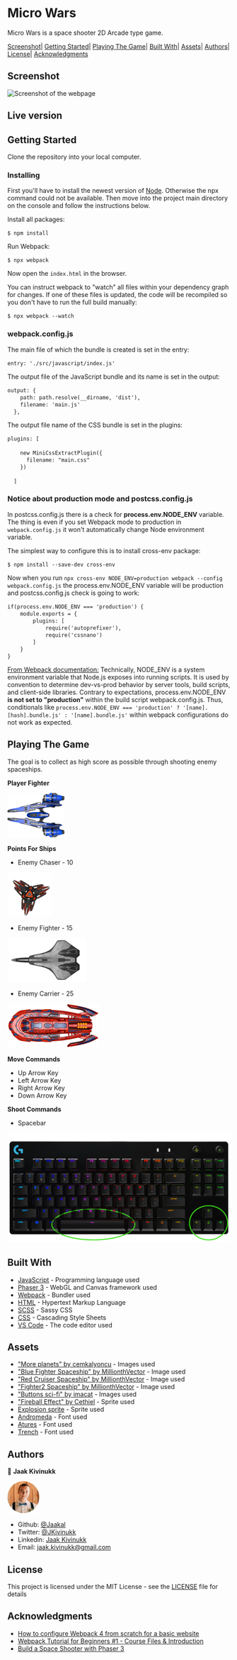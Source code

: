 # Micro Wars

Micro Wars is a space shooter 2D Arcade type game.

<div class="button-group">
  <a href="#screenshot" class="button">Screenshot</a>|
  <a href="#getting-started" class="button">Getting Started</a>|
  <a href="#playing-the-game" class="button">Playing The Game</a>|
  <a href="#built-width" class="button">Built With</a>|
  <a href="#assets" class="button">Assets</a>|
  <a href="#authors" class="button">Authors</a>|
  <a href="#license" class="button">License</a>|
  <a href="#acknowledgments" class="button">Acknowledgments</a>
</div>

## Screenshot

![Screenshot of the webpage](https://github.com/Jaakal/micro-wars/blob/milestone1/src/images/screenshot.gif)

## Live version

## Getting Started

Clone the repository into your local computer.

### Installing

First you'll have to install the newest version of [Node](https://nodejs.org/en/download/). Otherwise the npx command could not be available. Then move into the project main directory on the console and follow the instructions below. 

Install all packages:

```
$ npm install
```

Run Webpack:

```
$ npx webpack
```

Now open the `index.html` in the browser.


You can instruct webpack to "watch" all files within your dependency graph for changes. If one of these files is updated, the code will be recompiled so you don't have to run the full build manually:

```
$ npx webpack --watch
```

### webpack.config.js

The main file of which the bundle is created is set in the entry:

```
entry: './src/javascript/index.js'
```

The output file of the JavaScript bundle and its name is set in the output:

```
output: {
    path: path.resolve(__dirname, 'dist'),
    filename: 'main.js'
  },
```

The output file name of the CSS bundle is set in the plugins:

```
plugins: [
  
    new MiniCssExtractPlugin({
      filename: "main.css"
    })
  
  ]
```

### Notice about production mode and postcss.config.js

In postcss.config.js there is a check for **process.env.NODE_ENV** variable. The thing is even if you set Webpack mode to production in `webpack.config.js` it won't automatically change Node environment variable.

The simplest way to configure this is to install cross-env package:

```
$ npm install --save-dev cross-env
```

Now when you run `npx cross-env NODE_ENV=production webpack --config webpack.config.js` the process.env.NODE_ENV variable will be production and postcss.config.js check is going to work:

```
if(process.env.NODE_ENV === 'production') {
    module.exports = {
        plugins: [
            require('autoprefixer'),
            require('cssnano')
        ]
    }
}
```

[From Webpack documentation:](https://webpack.js.org/guides/production/) Technically, NODE_ENV is a system environment variable that Node.js exposes into running scripts. It is used by convention to determine dev-vs-prod behavior by server tools, build scripts, and client-side libraries. Contrary to expectations, process.env.NODE_ENV **is not set to "production"** within the build script webpack.config.js. Thus, conditionals like `process.env.NODE_ENV === 'production' ? '[name].[hash].bundle.js' : '[name].bundle.js'` within webpack configurations do not work as expected.

## Playing The Game

The goal is to collect as high score as possible through shooting enemy spaceships. 

**Player Fighter**

![Screenshot of the player fighter](https://github.com/Jaakal/micro-wars/blob/milestone1/src/images/player-fighter-readme.png)

**Points For Ships**

* Enemy Chaser - 10

![Screenshot of the enemy chaser](https://github.com/Jaakal/micro-wars/blob/milestone1/src/images/enemy-chaser-readme.png)

* Enemy Fighter - 15

![Screenshot of the enemy fighter](https://github.com/Jaakal/micro-wars/blob/milestone1/src/images/enemy-fighter-readme.png)

* Enemy Carrier - 25

![Screenshot of the enemy carrier](https://github.com/Jaakal/micro-wars/blob/milestone1/src/images/enemy-carrier-readme.png)


**Move Commands**

* Up Arrow Key
* Left Arrow Key
* Right Arrow Key
* Down Arrow Key

**Shoot Commands**

* Spacebar

![Screenshot of the keyboard](https://github.com/Jaakal/micro-wars/blob/milestone1/src/images/keyboard.png) 

## Built With

* [JavaScript](https://www.javascript.com/) - Programming language used
* [Phaser 3](https://phaser.io/phaser3) - WebGL and Canvas framework used
* [Webpack](https://webpack.js.org/) - Bundler used
* [HTML](https://en.wikipedia.org/wiki/HTML) - Hypertext Markup Language
* [SCSS](https://sass-lang.com/) - Sassy CSS
* [CSS](https://www.w3.org/Style/CSS/Overview.en.html) - Cascading Style Sheets
* [VS Code](https://code.visualstudio.com/) - The code editor used 

## Assets

* ["More planets" by cemkalyoncu](https://opengameart.org/content/more-planets) - Images used
* ["Blue Fighter Spaceship" by MillionthVector](https://opengameart.org/content/blue-fighter-spaceship) - Image used
* ["Red Cruiser Spaceship" by MillionthVector](https://opengameart.org/content/red-cruiser-spaceship) - Image used
* ["Fighter2 Spaceship" by MillionthVector](https://opengameart.org/content/fighter2-spaceship) - Image used
* ["Buttons sci-fi" by imacat](https://opengameart.org/content/buttons-sci-fi) - Images used
* ["Fireball Effect" by Cethiel](https://opengameart.org/content/fireball-effect) - Sprite used
* [Explosion sprite](https://ya-webdesign.com/imgdownload.html) - Sprite used
* [Andromeda](https://www.fontspace.com/andromeda-font-f31762) - Font used
* [Atures](https://www.fontspace.com/atures-font-f30975) - Font used
* [Trench](https://www.fontspace.com/trench-font-f18737) - Font used


## Authors

👤 **Jaak Kivinukk**

<a href="https://github.com/Jaakal" target="_blank">

  ![Screenshot Image](src/images/jaak-profile.png) 

</a>

- Github: [@Jaakal](https://github.com/Jaakal)
- Twitter: [@JKivinukk](https://twitter.com/JKivinukk)
- Linkedin: [Jaak Kivinukk](https://www.linkedin.com/in/jaak-kivinukk)
- Email: [jaak.kivinukk@gmail.com](jaak.kivinukk@gmail.com)

## License

This project is licensed under the MIT License - see the [LICENSE](LICENSE) file for details

## Acknowledgments

* [How to configure Webpack 4 from scratch for a basic website](https://dev.to/pixelgoo/how-to-configure-webpack-from-scratch-for-a-basic-website-46a5)
* [Webpack Tutorial for Beginners #1 - Course Files & Introduction](https://www.youtube.com/watch?v=ytRnPV0kRN0)
* [Build a Space Shooter with Phaser 3](https://learn.yorkcs.com/category/tutorials/gamedev/phaser-3/build-a-space-shooter-with-phaser-3/)

